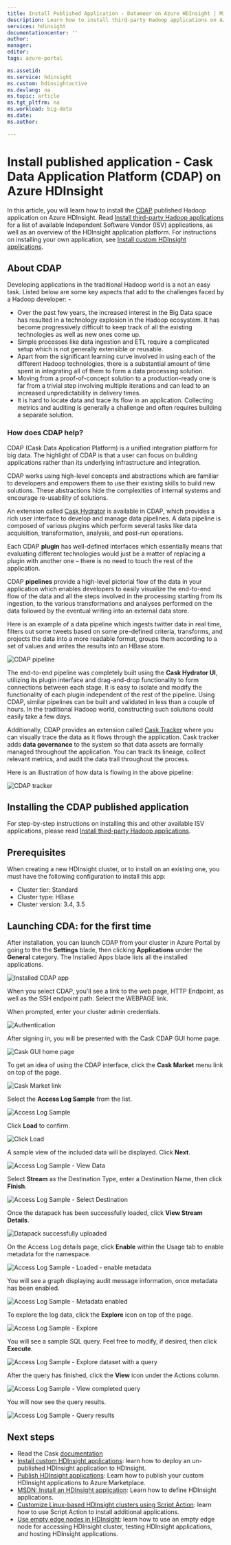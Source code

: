 ```yaml
---
title: Install Published Application - Datameer on Azure HDInsight | Microsoft Docs
description: Learn how to install third-party Hadoop applications on Azure HDInsight.
services: hdinsight
documentationcenter: ''
author: 
manager: 
editor: 
tags: azure-portal

ms.assetid: 
ms.service: hdinsight
ms.custom: hdinsightactive
ms.devlang: na
ms.topic: article
ms.tgt_pltfrm: na
ms.workload: big-data
ms.date: 
ms.author: 

---
```

# Install published application - Cask Data Application Platform (CDAP) on Azure HDInsight

In this article, you will learn how to install the [CDAP](http://cask.co/products/cdap/) published Hadoop application on Azure HDInsight. Read [Install third-party Hadoop applications](hdinsight-apps-install-applications.md) for a list of available Independent Software Vendor (ISV) applications, as well as an overview of the HDInsight application platform. For instructions on installing your own application, see [Install custom HDInsight applications](hdinsight-apps-install-custom-applications.md).

## About CDAP

Developing applications in the traditional Hadoop world is a not an easy task. Listed below are some key aspects that add to the challenges faced by a Hadoop developer: -

* Over the past few years, the increased interest in the Big Data space has resulted in a technology explosion in the Hadoop ecosystem. It has become progressively difficult to keep track of all the existing technologies as well as new ones come up.
* Simple processes like data ingestion and ETL require a complicated setup which is not generally extensible or reusable.
* Apart from the significant learning curve involved in using each of the different Hadoop technologies, there is a substantial amount of time spent in integrating all of them to form a data processing solution.
* Moving from a proof-of-concept solution to a production-ready one is far from a trivial step involving multiple iterations and can lead to an increased unpredictability in delivery times.
* It is hard to locate data and trace its flow in an application. Collecting metrics and auditing is generally a challenge and often requires building a separate solution.

### How does CDAP help?

CDAP (Cask Data Application Platform) is a unified integration platform for big data. The highlight of CDAP is that a user can focus on building applications rather than its underlying infrastructure and integration.

CDAP works using high-level concepts and abstractions which are familiar to developers and empowers them to use their existing skills to build new solutions. These abstractions hide the complexities of internal systems and encourage re-usability of solutions.

An extension called [Cask Hydrator](http://cask.co/products/hydrator/) is available in CDAP, which provides a rich user interface to develop and manage data pipelines. A data pipeline is composed of various plugins which perform several tasks like data acquisition, transformation, analysis, and post-run operations.

Each CDAP **plugin** has well-defined interfaces which essentially means that evaluating different technologies would just be a matter of replacing a plugin with another one – there is no need to touch the rest of the application.

CDAP **pipelines** provide a high-level pictorial flow of the data in your application which enables developers to easily visualize the end-to-end flow of the data and all the steps involved in the processing starting from its ingestion, to the various transformations and analyses performed on the data followed by the eventual writing into an external data store.

Here is an example of a data pipeline which ingests twitter data in real time, filters out some tweets based on some pre-defined criteria, transforms, and projects the data into a more readable format, groups them according to a set of values and writes the results into an HBase store.

![CDAP pipeline](./media/hdinsight-install-published-app-cask/pipeline.png)

The end-to-end pipeline was completely built using the **Cask Hydrator UI**, utilizing its plugin interface and drag-and-drop functionality to form connections between each stage. It is easy to isolate and modify the functionality of each plugin independent of the rest of the pipeline. Using CDAP, similar pipelines can be built and validated in less than a couple of hours. In the traditional Hadoop world, constructing such solutions could easily take a few days.

Additionally, CDAP provides an extension called [Cask Tracker](http://cask.co/products/tracker/) where you can visually trace the data as it flows through the application. Cask tracker adds **data governance** to the system so that data assets are formally managed throughout the application. You can track its lineage, collect relevant metrics, and audit the data trail throughout the process.

Here is an illustration of how data is flowing in the above pipeline:

![CDAP tracker](./media/hdinsight-install-published-app-cask/tracker.png)


## Installing the CDAP published application

For step-by-step instructions on installing this and other available ISV applications, please read [Install third-party Hadoop applications](hdinsight-apps-install-applications.md#how-to-install-a-published-application).

## Prerequisites

When creating a new HDInsight cluster, or to install on an existing one, you must have the following configuration to install this app:

* Cluster tier: Standard
* Cluster type: HBase
* Cluster version: 3.4, 3.5


## Launching CDA: for the first time

After installation, you can launch CDAP from your cluster in Azure Portal by going to the the **Settings** blade, then clicking **Applications** under the **General** category. The Installed Apps blade lists all the installed applications.

![Installed CDAP app](./media/hdinsight-install-published-app-cask/cdap-app.png)

When you select CDAP, you'll see a link to the web page, HTTP Endpoint, as well as the SSH endpoint path. Select the WEBPAGE link.

When prompted, enter your cluster admin credentials.

![Authentication](./media/hdinsight-install-published-app-cask/auth.png)

After signing in, you will be presented with the Cask CDAP GUI home page.

![Cask GUI home page](./media/hdinsight-install-published-app-cask/gui.png)

To get an idea of using the CDAP interface, click the **Cask Market** menu link on top of the page.

![Cask Market link](./media/hdinsight-install-published-app-cask/cask-market.png)

Select the **Access Log Sample** from the list.

![Access Log Sample](./media/hdinsight-install-published-app-cask/market-log-sample.png)

Click **Load** to confirm.

![Click Load](./media/hdinsight-install-published-app-cask/market-load.png)

A sample view of the included data will be displayed. Click **Next**.

![Access Log Sample - View Data](./media/hdinsight-install-published-app-cask/market-view-data.png)

Select **Stream** as the Destination Type, enter a Destination Name, then click **Finish**.

![Access Log Sample - Select Destination](./media/hdinsight-install-published-app-cask/market-destination.png)

Once the datapack has been successfully loaded, click **View Stream Details**.

![Datapack successfully uploaded](./media/hdinsight-install-published-app-cask/market-view-details.png)

On the Access Log details page, click **Enable** within the Usage tab to enable metadata for the namespace.

![Access Log Sample - Loaded - enable metadata](./media/hdinsight-install-published-app-cask/log-loaded.png)

You will see a graph displaying audit message information, once metadata has been enabled.

![Access Log Sample - Metadata enabled](./media/hdinsight-install-published-app-cask/log-metadata.png)

To explore the log data, click the **Explore** icon on top of the page.

![Access Log Sample - Explore](./media/hdinsight-install-published-app-cask/log-explore.png)

You will  see a sample SQL query. Feel free to modify, if desired, then click **Execute**.

![Access Log Sample - Explore dataset with a query](./media/hdinsight-install-published-app-cask/log-query.png)

After the query has finished, click the **View** icon under the Actions column.

![Access Log Sample - View completed query](./media/hdinsight-install-published-app-cask/log-query-view.png)

You will now see the query results.

![Access Log Sample - Query results](./media/hdinsight-install-published-app-cask/log-query-results.png)


## Next steps
* Read the Cask [documentation](http://cask.co/resources/documentation/)
* [Install custom HDInsight applications](hdinsight-apps-install-custom-applications.md): learn how to deploy an un-published HDInsight application to HDInsight.
* [Publish HDInsight applications](hdinsight-apps-publish-applications.md): Learn how to publish your custom HDInsight applications to Azure Marketplace.
* [MSDN: Install an HDInsight application](https://msdn.microsoft.com/library/mt706515.aspx): Learn how to define HDInsight applications.
* [Customize Linux-based HDInsight clusters using Script Action](hdinsight-hadoop-customize-cluster-linux.md): learn how to use Script Action to install additional applications.
* [Use empty edge nodes in HDInsight](hdinsight-apps-use-edge-node.md): learn how to use an empty edge node for accessing HDInsight cluster, testing HDInsight applications, and hosting HDInsight applications.

